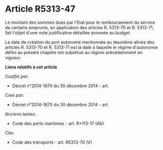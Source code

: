 # Article R5313-47

Le montant des sommes dues par l'Etat pour le remboursement du service de certains emprunts, en application des articles R.
5313-70 et R. 5313-71, fait l'objet d'une note justificative détaillée annexée au budget. 

La date de création du port autonome mentionnée au deuxième alinéa des articles R. 5313-70 et R. 5313-71 est la date à
laquelle le régime d'autonomie défini au présent chapitre est substitué au régime précédemment en vigueur.

**Liens relatifs à cet article**

_Codifié par_:

  - Décret n°2014-1670 du 30 décembre 2014 - art.

_Créé par_:

  - Décret n°2014-1670 du 30 décembre 2014 - art.

_Anciens textes_:

  - Code des ports maritimes - art. R*113-17 (Ab)

_Cite_:

  - Code des transports - art. R5313-70 (V)
